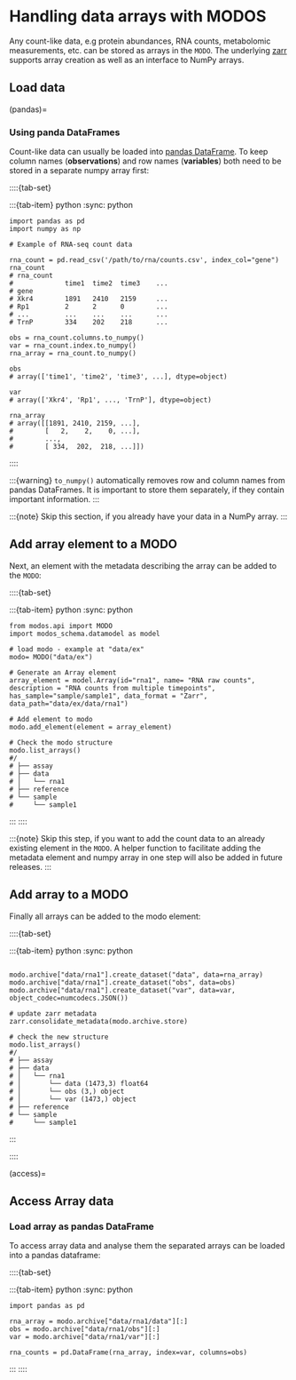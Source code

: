# Handling data arrays with MODOS

Any count-like data, e.g protein abundances, RNA counts, metabolomic
measurements, etc. can be stored as arrays in the `MODO`. The underlying
<a href="https://github.com/zarr-developers/zarr-python" target="_blank">zarr</a>
supports array creation as well as an interface to NumPy arrays.

## Load data

(pandas)=

### Using panda DataFrames

Count-like data can usually be loaded into
<a href="https://pandas.pydata.org/docs/reference/frame.html" target="_blank">pandas
DataFrame</a>. To keep column names (**observations**) and row names
(**variables**) both need to be stored in a separate numpy array first:

::::{tab-set}

:::{tab-item} python :sync: python

```{code-block} python
import pandas as pd
import numpy as np

# Example of RNA-seq count data

rna_count = pd.read_csv('/path/to/rna/counts.csv', index_col="gene")
rna_count
# rna_count
#             time1  time2  time3    ...
# gene
# Xkr4        1891   2410   2159     ...
# Rp1         2      2      0        ...
# ...         ...    ...    ...      ...
# TrnP        334    202    218      ...

obs = rna_count.columns.to_numpy()
var = rna_count.index.to_numpy()
rna_array = rna_count.to_numpy()

obs
# array(['time1', 'time2', 'time3', ...], dtype=object)

var
# array(['Xkr4', 'Rp1', ..., 'TrnP'], dtype=object)

rna_array
# array([[1891, 2410, 2159, ...],
#        [   2,    2,    0, ...],
#        ...,
#        [ 334,  202,  218, ...]])

```

::::

:::{warning} `to_numpy()` automatically removes row and column names from pandas
DataFrames. It is important to store them separately, if they contain important
information. :::

:::{note} Skip this section, if you already have your data in a NumPy array. :::

## Add array element to a MODO

Next, an element with the metadata describing the array can be added to the
`MODO`:

::::{tab-set}

:::{tab-item} python :sync: python

```{code-block} python
from modos.api import MODO
import modos_schema.datamodel as model

# load modo - example at "data/ex"
modo= MODO("data/ex")

# Generate an Array element
array_element = model.Array(id="rna1", name= "RNA raw counts", description = "RNA counts from multiple timepoints", has_sample="sample/sample1", data_format = "Zarr", data_path="data/ex/data/rna1")

# Add element to modo
modo.add_element(element = array_element)

# Check the modo structure
modo.list_arrays()
#/
# ├── assay
# ├── data
# │   └── rna1
# ├── reference
# └── sample
#     └── sample1

```

::: ::::

:::{note} Skip this step, if you want to add the count data to an already
existing element in the `MODO`. A helper function to facilitate adding the
metadata element and numpy array in one step will also be added in future
releases. :::

## Add array to a MODO

Finally all arrays can be added to the modo element:

::::{tab-set}

:::{tab-item} python :sync: python

```{code-block} python

modo.archive["data/rna1"].create_dataset("data", data=rna_array)
modo.archive["data/rna1"].create_dataset("obs", data=obs)
modo.archive["data/rna1"].create_dataset("var", data=var, object_codec=numcodecs.JSON())

# update zarr metadata
zarr.consolidate_metadata(modo.archive.store)

# check the new structure
modo.list_arrays()
#/
# ├── assay
# ├── data
# │   └── rna1
# │       └── data (1473,3) float64
# │       └── obs (3,) object
# │       └── var (1473,) object
# ├── reference
# └── sample
#     └── sample1

```

:::

::::

(access)=

## Access Array data

### Load array as pandas DataFrame

To access array data and analyse them the separated arrays can be loaded into a
pandas dataframe:

::::{tab-set}

:::{tab-item} python :sync: python

```{code-block} python
import pandas as pd

rna_array = modo.archive["data/rna1/data"][:]
obs = modo.archive["data/rna1/obs"][:]
var = modo.archive["data/rna1/var"][:]

rna_counts = pd.DataFrame(rna_array, index=var, columns=obs)
```

::: ::::
